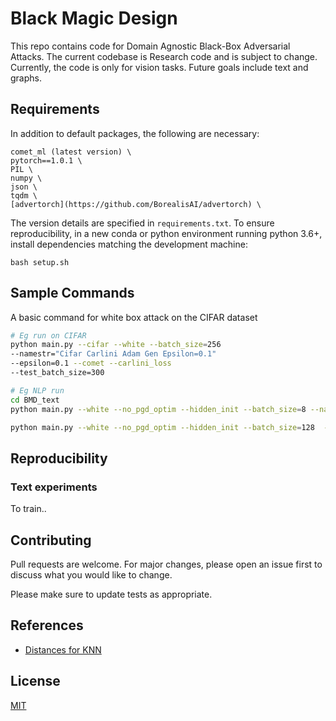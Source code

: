 # Black Magic Design

This repo contains code for Domain Agnostic Black-Box Adversarial Attacks. The current codebase is Research code and is subject to change. Currently, the code is only for vision tasks. Future goals include text and graphs.

## Requirements
In addition to default packages, the following are necessary:
```
comet_ml (latest version) \
pytorch==1.0.1 \
PIL \
numpy \
json \
tqdm \
[advertorch](https://github.com/BorealisAI/advertorch) \
```

The version details are specified in `requirements.txt`. To ensure reproducibility, in a new conda or python environment running python 3.6+, install dependencies matching the development machine:
```
bash setup.sh
```

## Sample Commands
A basic command for white box attack on the CIFAR dataset
```bash
# Eg run on CIFAR
python main.py --cifar --white --batch_size=256
--namestr="Cifar Carlini Adam Gen Epsilon=0.1"
--epsilon=0.1 --comet --carlini_loss
--test_batch_size=300

# Eg NLP run
cd BMD_text
python main.py --white --no_pgd_optim --hidden_init --batch_size=8 --namestr="BMD Text" --LAMBDA=10

python main.py --white --no_pgd_optim --hidden_init --batch_size=128  --namestr="carlini_Text" --LAMBDA=0.01 --carlini_loss --comet
```

## Reproducibility
### Text experiments
To train..


## Contributing
Pull requests are welcome. For major changes, please open an issue first to discuss what you would like to change.

Please make sure to update tests as appropriate.

## References
- [Distances for KNN](https://arxiv.org/pdf/1708.04321.pdf)

## License
[MIT](https://choosealicense.com/licenses/mit/)

